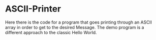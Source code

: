 # ASCII-Printer
Here there is the code for a program that goes printing through an ASCII array in order to get to the desired Message. The demo program is a different approach to the classic Hello World.
